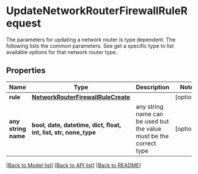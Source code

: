 # UpdateNetworkRouterFirewallRuleRequest

The parameters for updating a network router is type dependent. The following lists the common parameters. See get a specific type to list available options for that network router type. 

## Properties
Name | Type | Description | Notes
------------ | ------------- | ------------- | -------------
**rule** | [**NetworkRouterFirewallRuleCreate**](NetworkRouterFirewallRuleCreate.md) |  | [optional] 
**any string name** | **bool, date, datetime, dict, float, int, list, str, none_type** | any string name can be used but the value must be the correct type | [optional]

[[Back to Model list]](../README.md#documentation-for-models) [[Back to API list]](../README.md#documentation-for-api-endpoints) [[Back to README]](../README.md)


